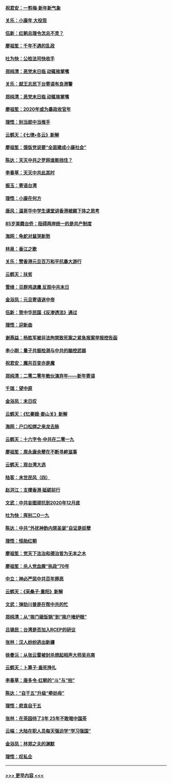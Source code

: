 #### [祝君安：一剪梅‧新年新气象](../pages/nsc993/n11776340.md?t=01091333) 
#### [关乐：小康年 大役现](../pages/nsc993/n11774213.md?t=01091333) 
#### [伍新：红朝总理令怎总不灵？](../pages/nsc993/n11770813.md?t=01091333) 
#### [廖祖笙：千年不遇的乱政](../pages/nsc993/n11770373.md?t=01091333) 
#### [吐为快：公检法司快收手](../pages/nsc993/n11770359.md?t=01091333) 
#### [郑纯清：恶党末日临 动辄挨掌嘴](../pages/nsc993/n11769912.md?t=01091333) 
#### [关乐：就王志民下台寄语有良港警](../pages/nsc993/n11769903.md?t=01091333) 
#### [郑纯清：恶党末日临 动辄挨掌嘴](../pages/nsc993/n11769356.md?t=01091333) 
#### [廖祖笙：2020年或为暴政收官年](../pages/nsc993/n11768216.md?t=01091333) 
#### [理悟：别当郎中当推手](../pages/nsc993/n11768243.md?t=01091333) 
#### [云鹤天：《七律▪冬云》新解](../pages/nsc993/n11768204.md?t=01091333) 
#### [廖祖笙：饿饭党说要“全面建成小康社会”](../pages/nsc993/n11767482.md?t=01091333) 
#### [陈达：天灭中共之罗网谁能挡住？](../pages/nsc993/n11767465.md?t=01091333) 
#### [李春草：天灭中共此其时](../pages/nsc993/n11767452.md?t=01091333) 
#### [振玉：寄语台湾](../pages/nsc993/n11767432.md?t=01091333) 
#### [理悟：小康在何方](../pages/nsc993/n11767394.md?t=01091333) 
#### [唐风：温哥华中学生课堂讲香港被踢下体之思考](../pages/nsc993/n11766848.md?t=01091333) 
#### [85岁美籍台侨：阻碍两岸统一的是共产制度](../pages/nsc993/n11765043.md?t=01091333) 
#### [海网：龟蛇对鼠哭新愁](../pages/nsc993/n11764895.md?t=01091333) 
#### [林泉：香江之歌](../pages/nsc993/n11764415.md?t=01091333) 
#### [关乐：赞香港元旦百万和平抗暴大游行](../pages/nsc993/n11764382.md?t=01091333) 
#### [云鹤天：扶贫](../pages/nsc993/n11764245.md?t=01091333) 
#### [雪绮：见群鸡退鹰  反观中共末日](../pages/nsc993/n11762112.md?t=01091333) 
#### [金浴凤：元旦寄语迷中帝](../pages/nsc993/n11761788.md?t=01091333) 
#### [伍新：贺中华民国《反渗透法》通过](../pages/nsc993/n11761994.md?t=01091333) 
#### [理悟：迎新曲](../pages/nsc993/n11761152.md?t=01091333) 
#### [谢燕益：杨胜军被非法拘禁致死案之紧急报案举报控告函](../pages/nsc993/n11756134.md?t=01091333) 
#### [李小刚：量子共振检测与中共的脑控武器](../pages/nsc993/n11754518.md?t=01091333) 
#### [祝君安：魔共百变亦是魔](../pages/nsc993/n11754469.md?t=01091333) 
#### [郑纯清：二零二零年散伙演弃年——新年寄语](../pages/nsc993/n11754195.md?t=01091333) 
#### [千瑞：望中原](../pages/nsc993/n11754159.md?t=01091333) 
#### [金浴凤：末日叹](../pages/nsc993/n11752359.md?t=01091333) 
#### [云鹤天：《忆秦娥‧娄山关》新解](../pages/nsc993/n11752348.md?t=01091333) 
#### [海网：户口松绑之来龙去脉](../pages/nsc993/n11752328.md?t=01091333) 
#### [云鹤天：十六字令‧中共在二零一九](../pages/nsc993/n11752305.md?t=01091333) 
#### [廖祖笙：周永康余孽在不断寻衅滋事](../pages/nsc993/n11751013.md?t=01091333) 
#### [云鹤天：观台湾大选](../pages/nsc993/n11751007.md?t=01091333) 
#### [陆客：末世民风（四）](../pages/nsc993/n11749203.md?t=01091333) 
#### [赵洪江：支撑香港 砥砺前行](../pages/nsc993/n11748482.md?t=01091333) 
#### [文武：中共妄图顽抗到2020年12月底](../pages/nsc993/n11748446.md?t=01091333) 
#### [吐为快：挥别二O一九](../pages/nsc993/n11748411.md?t=01091333) 
#### [陈达：中共“外扰神韵内禁圣诞”自证是妖孽](../pages/nsc993/n11748226.md?t=01091333) 
#### [理悟：怪胎红朝](../pages/nsc993/n11748206.md?t=01091333) 
#### [廖祖笙：党天下法治和德治皆为无本之木](../pages/nsc993/n11748135.md?t=01091333) 
#### [廖祖笙：杀人党血腥“执政”70年](../pages/nsc993/n11745144.md?t=01091333) 
#### [中立：神必严惩中共百年罪恶](../pages/nsc993/n11744970.md?t=01091333) 
#### [云鹤天：《采桑子‧重阳》新解](../pages/nsc993/n11744948.md?t=01091333) 
#### [文武：弹劾川普是在帮中共的忙](../pages/nsc993/n11744758.md?t=01091333) 
#### [郑纯清：从“挨门砸饭锅”到“挨户堵炉眼”](../pages/nsc993/n11744745.md?t=01091333) 
#### [吕锡民：台湾是否加入RCEP的研议](../pages/nsc993/n11744701.md?t=01091333) 
#### [张林：汉人纷纷逃出新疆](../pages/nsc993/n11743530.md?t=01091333) 
#### [徐曼沅：从张云雷被封杀想起相声大师吴兆南](../pages/nsc993/n11741816.md?t=01091333) 
#### [云鹤天：卜算子‧垂死挣扎](../pages/nsc993/n11739956.md?t=01091333) 
#### [李春草：唐多令‧红朝的“斗”与“拍”](../pages/nsc993/n11739830.md?t=01091333) 
#### [陈达：“自干五”升级“牵妨母”](../pages/nsc993/n11739724.md?t=01091333) 
#### [理悟：悲哀自干五](../pages/nsc993/n11739547.md?t=01091333) 
#### [张林：在茶园待了3年 25年不敢喝中国茶](../pages/nsc993/n11739240.md?t=01091333) 
#### [云端：大陆在职人员每天强迫学“学习强国”](../pages/nsc993/n11738735.md?t=01091333) 
#### [金浴凤：林郑之夫的渊默](../pages/nsc993/n11737735.md?t=01091333) 
#### [理悟：叹私企](../pages/nsc993/n11737715.md?t=01091333) 

----
#### [ >>> 更早内容 <<< ](../indexes/nsc993-earlier.md)
